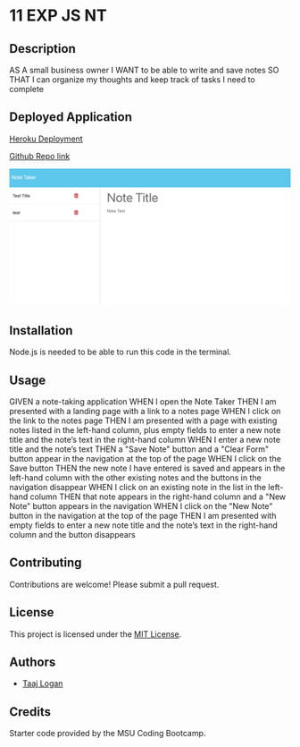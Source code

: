 # 11 EXP JS NT

## Description 
AS A small business owner
I WANT to be able to write and save notes
SO THAT I can organize my thoughts and keep track of tasks I need to complete

## Deployed Application 
[Heroku Deployment](https://note-taker-11111-85c6ef1c84a0.herokuapp.com/)

[Github Repo link](https://github.com/TaajL/11-EXPJS-)


 ![screenshot](public/assets/expnote.png)

## Installation 
Node.js is needed to be able to run this code in the terminal.

## Usage 
GIVEN a note-taking application
WHEN I open the Note Taker
THEN I am presented with a landing page with a link to a notes page
WHEN I click on the link to the notes page
THEN I am presented with a page with existing notes listed in the left-hand column, plus empty fields to enter a new note title and the note’s text in the right-hand column
WHEN I enter a new note title and the note’s text
THEN a "Save Note" button and a "Clear Form" button appear in the navigation at the top of the page
WHEN I click on the Save button
THEN the new note I have entered is saved and appears in the left-hand column with the other existing notes and the buttons in the navigation disappear
WHEN I click on an existing note in the list in the left-hand column
THEN that note appears in the right-hand column and a "New Note" button appears in the navigation
WHEN I click on the "New Note" button in the navigation at the top of the page
THEN I am presented with empty fields to enter a new note title and the note’s text in the right-hand column and the button disappears

## Contributing
Contributions are welcome! Please submit a pull request.

## License
This project is licensed under the [MIT License](https://opensource.org/licenses/MIT).

## Authors
* [Taaj Logan](https://github.com/TaajL) 

## Credits 
Starter code provided by the MSU Coding Bootcamp. 

